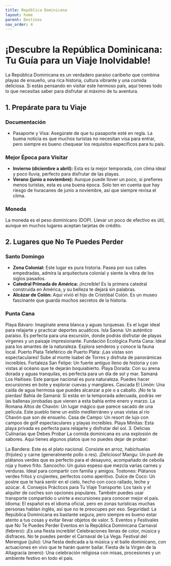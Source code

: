 ```yaml
---
title: República Dominicana
layout: home
parent: Destinos
nav_order: 4
---
```


# ¡Descubre la República Dominicana: Tu Guía para un Viaje Inolvidable!

La República Dominicana es un verdadero paraíso caribeño que combina playas de ensueño, una rica historia, cultura vibrante y una comida deliciosa. Si estás pensando en visitar este hermoso país, aquí tienes todo lo que necesitas saber para disfrutar al máximo de tu aventura.

## 1. Prepárate para tu Viaje

### Documentación
- Pasaporte y Visa: Asegúrate de que tu pasaporte esté en regla. La buena noticia es que muchos turistas no necesitan visa para entrar, pero siempre es bueno chequear los requisitos específicos para tu país.

### Mejor Época para Visitar
- **Invierno (diciembre a abril):** Esta es la mejor temporada, con clima ideal y poco lluvia, perfecto para disfrutar de las playas.
- **Verano (junio a noviembre):** Aunque puede llover un poco, si prefieres menos turistas, esta es una buena época. Solo ten en cuenta que hay riesgo de huracanes de junio a noviembre, así que siempre revisa el clima.

### Moneda
La moneda es el peso dominicano (DOP). Llevar un poco de efectivo es útil, aunque en muchos lugares aceptan tarjetas de crédito.

## 2. Lugares que No Te Puedes Perder

### Santo Domingo
- **Zona Colonial:** Este lugar es pura historia. Pasea por sus calles empedradas, admira la arquitectura colonial y siente la vibra de los siglos pasados.
- **Catedral Primada de América:** ¡Increíble! Es la primera catedral construida en América, y su belleza te dejará sin palabras.
- **Alcázar de Colón:**  Aquí vivió el hijo de Cristóbal Colón. Es un museo fascinante que guarda muchos secretos de la historia.
  
### Punta Cana
Playa Bávaro: Imagínate arena blanca y aguas turquesas. Es el lugar ideal para relajarte y practicar deportes acuáticos.
Isla Saona: Un auténtico paraíso. Es perfecta para una excursión, donde podrás disfrutar de playas vírgenes y un paisaje impresionante.
Fundación Ecológica Punta Cana: Ideal para los amantes de la naturaleza. Explora senderos y conoce la fauna local.
Puerto Plata
Teleférico de Puerto Plata: ¡Las vistas son espectaculares! Sube al monte Isabel de Torres y disfruta de panorámicas increíbles.
Fortaleza San Felipe: Un fuerte antiguo lleno de historia y con vistas al océano que te dejarán boquiabierto.
Playa Dorada: Con su arena dorada y aguas tranquilas, es perfecta para un día de sol y mar.
Samaná
Los Haitises: Este parque nacional es pura naturaleza. Puedes hacer excursiones en bote y explorar cuevas y manglares.
Cascada El Limón: Una caída de agua hermosa que puedes alcanzar a pie o a caballo. ¡No te la pierdas!
Bahía de Samaná: Si estás en la temporada adecuada, podrás ver las ballenas jorobadas que vienen a esta bahía entre enero y marzo.
La Romana
Altos de Chavón: Un lugar mágico que parece sacado de una película. Este pueblo tiene un estilo mediterráneo y unas vistas al río Chavón que son de ensueño.
Casa de Campo: Un resort de lujo con campos de golf espectaculares y playas increíbles.
Playa Minitas: Esta playa privada es perfecta para relajarte y disfrutar del sol.
3. Delicias Culinarias que Debes Probar
La comida dominicana es una explosión de sabores. Aquí tienes algunos platos que no puedes dejar de probar:

La Bandera: Este es el plato nacional. Consiste en arroz, habichuelas (frijoles) y carne (generalmente pollo o res). ¡Delicioso!
Mangu: Un puré de plátanos verdes que es perfecto para el desayuno, acompañado de cebolla roja y huevo frito.
Sancocho: Un guiso espeso que mezcla varias carnes y verduras. Ideal para compartir con familia y amigos.
Tostones: Plátanos verdes fritos y crujientes, perfectos como aperitivo.
Dulce de Coco: Un postre que te hará sentir en el cielo, hecho con coco rallado, leche y azúcar.
4. Consejos Prácticos para Tu Viaje
Transporte: Los taxis y el alquiler de coches son opciones populares. También puedes usar transporte compartido o unirte a excursiones para conocer mejor el país.
Idioma: El español es el idioma oficial, pero en zonas turísticas muchas personas hablan inglés, así que no te preocupes por eso.
Seguridad: La República Dominicana es bastante segura, pero siempre es bueno estar atento a tus cosas y evitar llevar objetos de valor.
5. Eventos y Festivales que No Te Puedes Perder
Eventos en la República Dominicana
Carnaval (febrero): ¡Es una fiesta increíble! Celebraciones llenas de color, música y disfraces. No te puedes perder el Carnaval de La Vega.
Festival del Merengue (julio): Una fiesta dedicada a la música y el baile dominicano, con actuaciones en vivo que te harán querer bailar.
Fiesta de la Virgen de la Altagracia (enero): Una celebración religiosa con misas, procesiones y un ambiente festivo en todo el país.
